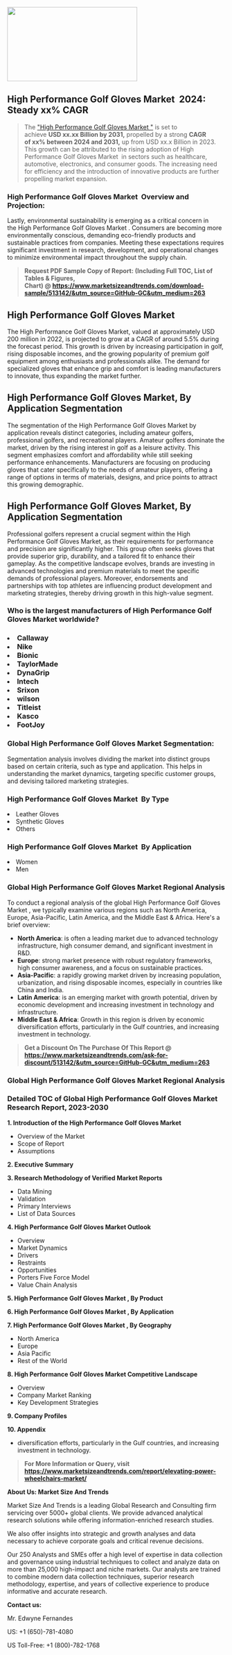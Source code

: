 <p><img class="alignnone size-medium wp-image-20088" src="https://ffe5etoiles.com/wp-content/uploads/2024/12/MST1-300x171.png" alt="" width="300" height="171" /></p><h2 id="ember46" class="ember-view reader-text-block__heading-2">High Performance Golf Gloves Market &nbsp;2024: Steady&nbsp;xx% CAGR</h2><blockquote id="ember47" class="ember-view reader-text-block__blockquote">The&nbsp;<a class="app-aware-link " href="https://www.marketsizeandtrends.com/download-sample/513142/&utm_source=GitHub-GC&utm_medium=263" target="_blank" data-test-app-aware-link="">"High Performance Golf Gloves Market "</a>&nbsp;is set to achieve&nbsp;<strong>USD&nbsp;xx.xx&nbsp;Billion by 2031,</strong>&nbsp;propelled by a strong&nbsp;<strong>CAGR of&nbsp;xx% between 2024 and 2031,</strong>&nbsp;up from USD xx.x Billion in 2023. This growth can be attributed to the rising adoption of&nbsp;High Performance Golf Gloves Market &nbsp;in sectors such as healthcare, automotive, electronics, and consumer goods. The increasing need for efficiency and the introduction of innovative products are further propelling market expansion.</blockquote><h3 id="ember48" class="ember-view reader-text-block__heading-3">High Performance Golf Gloves Market &nbsp;Overview and Projection:</h3><p id="ember49" class="ember-view reader-text-block__paragraph">Lastly, environmental sustainability is emerging as a critical concern in the&nbsp;High Performance Golf Gloves Market . Consumers are becoming more environmentally conscious, demanding eco-friendly products and sustainable practices from companies. Meeting these expectations requires significant investment in research, development, and operational changes to minimize environmental impact throughout the supply chain.</p><blockquote id="ember50" class="ember-view reader-text-block__blockquote"><strong>Request PDF Sample Copy of Report: (Including Full TOC, List of Tables &amp; Figures, Chart)&nbsp;@&nbsp;<strong><a href="https://www.marketsizeandtrends.com/download-sample/513142/&utm_source=GitHub-GC&utm_medium=263" target="_blank">https://www.marketsizeandtrends.com/download-sample/513142/&utm_source=GitHub-GC&utm_medium=263</a></strong></strong></blockquote><h3 class=""> <h2>High Performance Golf Gloves Market</h2><p>The High Performance Golf Gloves Market, valued at approximately USD 200 million in 2022, is projected to grow at a CAGR of around 5.5% during the forecast period. This growth is driven by increasing participation in golf, rising disposable incomes, and the growing popularity of premium golf equipment among enthusiasts and professionals alike. The demand for specialized gloves that enhance grip and comfort is leading manufacturers to innovate, thus expanding the market further.</p><h2>High Performance Golf Gloves Market, By Application Segmentation</h2><p>The segmentation of the High Performance Golf Gloves Market by application reveals distinct categories, including amateur golfers, professional golfers, and recreational players. Amateur golfers dominate the market, driven by the rising interest in golf as a leisure activity. This segment emphasizes comfort and affordability while still seeking performance enhancements. Manufacturers are focusing on producing gloves that cater specifically to the needs of amateur players, offering a range of options in terms of materials, designs, and price points to attract this growing demographic.</p><h2>High Performance Golf Gloves Market, By Application Segmentation</h2><p>Professional golfers represent a crucial segment within the High Performance Golf Gloves Market, as their requirements for performance and precision are significantly higher. This group often seeks gloves that provide superior grip, durability, and a tailored fit to enhance their gameplay. As the competitive landscape evolves, brands are investing in advanced technologies and premium materials to meet the specific demands of professional players. Moreover, endorsements and partnerships with top athletes are influencing product development and marketing strategies, thereby driving growth in this high-value segment.</p></h3><h3 id="" class="">Who is the largest manufacturers of&nbsp;High Performance Golf Gloves Market worldwide?</h3><h3 class=""></Li><Li>Callaway</Li><Li> Nike</Li><Li> Bionic</Li><Li> TaylorMade</Li><Li> DynaGrip</Li><Li> lntech</Li><Li> Srixon</Li><Li> wilson</Li><Li> Titleist</Li><Li> Kasco</Li><Li> FootJoy</h3><h3 id="ember53" class="ember-view reader-text-block__heading-3">Global&nbsp;High Performance Golf Gloves Market Segmentation:</h3><p id="ember54" class="ember-view reader-text-block__paragraph">Segmentation analysis involves dividing the market into distinct groups based on certain criteria, such as type and application. This helps in understanding the market dynamics, targeting specific customer groups, and devising tailored marketing strategies.</p><h3 id="" class="">High Performance Golf Gloves Market &nbsp;By Type</h3><p></Li><Li>Leather Gloves</Li><Li> Synthetic Gloves</Li><Li> Others</p><h3 id="" class="">High Performance Golf Gloves Market &nbsp;By Application</h3><p class=""></Li><Li>Women</Li><Li> Men</p><h3 id="ember62" class="ember-view reader-text-block__heading-3">Global High Performance Golf Gloves Market Regional Analysis</h3><p id="ember63" class="ember-view reader-text-block__paragraph">To conduct a regional analysis of the global High Performance Golf Gloves Market , we typically examine various regions such as North America, Europe, Asia-Pacific, Latin America, and the Middle East &amp; Africa. Here's a brief overview:</p><ul><li><strong>North America</strong>: is often a leading market due to advanced technology infrastructure, high consumer demand, and significant investment in R&amp;D.</li><li><strong>Europe</strong>: strong market presence with robust regulatory frameworks, high consumer awareness, and a focus on sustainable practices.</li><li><strong>Asia-Pacific</strong>: a rapidly growing market driven by increasing population, urbanization, and rising disposable incomes, especially in countries like China and India.</li><li><strong>Latin America</strong>: is an emerging market with growth potential, driven by economic development and increasing investment in technology and infrastructure.</li><li><strong>Middle East &amp; Africa</strong>: Growth in this region is driven by economic diversification efforts, particularly in the Gulf countries, and increasing investment in technology.</li></ul><blockquote id="ember61" class="ember-view reader-text-block__blockquote"><strong>Get a Discount On The Purchase Of This Report @ <strong><a href="https://html-cleaner.com/" target="">https://www.marketsizeandtrends.com/ask-for-discount/513142/&utm_source=GitHub-GC&utm_medium=263</a></strong></strong></blockquote><h3 id="ember62" class="ember-view reader-text-block__heading-3">Global High Performance Golf Gloves Market Regional Analysis</h3><h3 id="" class="">Detailed TOC of Global High Performance Golf Gloves Market Research Report, 2023-2030</h3><p id="" class=""><strong>1. Introduction of the High Performance Golf Gloves Market </strong></p><ul><li>Overview of the Market</li><li>Scope of Report</li><li>Assumptions</li></ul><p id="" class=""><strong>2. Executive Summary</strong></p><p id="" class=""><strong>3. Research Methodology of Verified Market Reports</strong></p><ul><li>Data Mining</li><li>Validation</li><li>Primary Interviews</li><li>List of Data Sources</li></ul><p id="" class=""><strong>4. High Performance Golf Gloves Market Outlook</strong></p><ul><li>Overview</li><li>Market Dynamics</li><li>Drivers</li><li>Restraints</li><li>Opportunities</li><li>Porters Five Force Model</li><li>Value Chain Analysis</li></ul><p id="" class=""><strong>5. High Performance Golf Gloves Market , By Product</strong></p><p id="" class=""><strong>6. High Performance Golf Gloves Market , By Application</strong></p><p id="" class=""><strong>7. High Performance Golf Gloves Market , By Geography</strong></p><ul><li>North America</li><li>Europe</li><li>Asia Pacific</li><li>Rest of the World</li></ul><p id="" class=""><strong>8. High Performance Golf Gloves Market Competitive Landscape</strong></p><ul><li>Overview</li><li>Company Market Ranking</li><li>Key Development Strategies</li></ul><p id="" class=""><strong>9. Company Profiles</strong></p><p id="" class=""><strong>10. Appendix</strong></p><ul><li>diversification efforts, particularly in the Gulf countries, and increasing investment in technology.</li></ul><blockquote id="ember65" class="ember-view reader-text-block__blockquote"><strong>For More Information or Query, visit <strong><strong><a href="https://html-cleaner.com/" target="">https://www.marketsizeandtrends.com/report/elevating-power-wheelchairs-market/</a></strong></strong></strong></blockquote><p id="" class=""><strong>About Us: Market Size And Trends</strong></p><p id="" class="">Market Size And Trends is a leading Global Research and Consulting firm servicing over 5000+ global clients. We provide advanced analytical research solutions while offering information-enriched research studies.</p><p id="" class="">We also offer insights into strategic and growth analyses and data necessary to achieve corporate goals and critical revenue decisions.</p><p id="" class="">Our 250 Analysts and SMEs offer a high level of expertise in data collection and governance using industrial techniques to collect and analyze data on more than 25,000 high-impact and niche markets. Our analysts are trained to combine modern data collection techniques, superior research methodology, expertise, and years of collective experience to produce informative and accurate research.</p><p id="" class=""><strong>Contact us:</strong></p><p id="" class="">Mr. Edwyne Fernandes</p><p id="" class="">US: +1 (650)-781-4080</p><p id="" class="">US Toll-Free: +1 (800)-782-1768</p>
